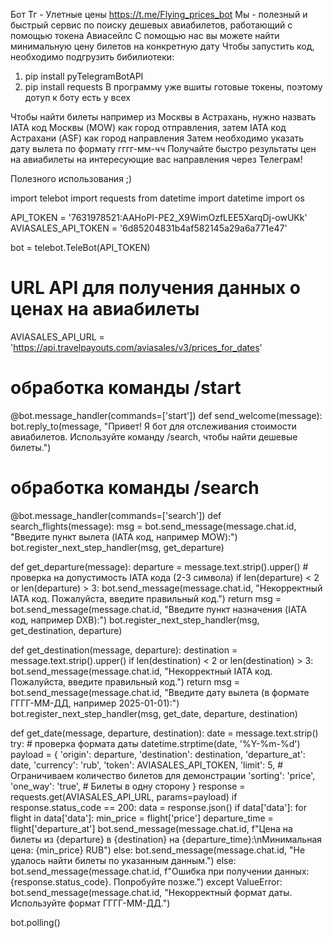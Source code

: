 Бот Тг - Улетные цены https://t.me/Flying_prices_bot
Мы - полезный и быстрый сервис по поиску дешевых авиабилетов, работающий с помощью токена Авиасейлс
С помощью нас вы можете найти минимальную цену билетов на конкретную дату 
Чтобы запустить код, необходимо подгрузить бибилиотеки:
1. pip install pyTelegramBotAPI
2. pip install requests
В программу уже вшиты готовые токены, поэтому дотуп к боту есть у всех

Чтобы найти билеты например из Москвы в Астрахань, нужно назвать IATA код Москвы (MOW) как город отправления, затем IATA код Астрахани (ASF) как город направления 
Затем необходимо указать дату вылета по формату гггг-мм-чч
Получайте быстро результаты цен на авиабилеты на интересующие вас направления через Телеграм!

Полезного использования ;)

import telebot
import requests
from datetime import datetime
import os

API_TOKEN = '7631978521:AAHoPI-PE2_X9WimOzfLEE5XarqDj-owUKk'
AVIASALES_API_TOKEN = '6d85204831b4af582145a29a6a771e47'

bot = telebot.TeleBot(API_TOKEN)

# URL API для получения данных о ценах на авиабилеты
AVIASALES_API_URL = 'https://api.travelpayouts.com/aviasales/v3/prices_for_dates'

# обработка команды /start
@bot.message_handler(commands=['start'])
def send_welcome(message):
    bot.reply_to(message, "Привет! Я бот для отслеживания стоимости авиабилетов. Используйте команду /search, чтобы найти дешевые билеты.")

# обработка команды /search
@bot.message_handler(commands=['search'])
def search_flights(message):
    msg = bot.send_message(message.chat.id, "Введите пункт вылета (IATA код, например MOW):")
    bot.register_next_step_handler(msg, get_departure)

def get_departure(message):
    departure = message.text.strip().upper()
    # проверка на допустимость IATA кода (2-3 символа)
    if len(departure) < 2 or len(departure) > 3:
        bot.send_message(message.chat.id, "Некорректный IATA код. Пожалуйста, введите правильный код.")
        return
    msg = bot.send_message(message.chat.id, "Введите пункт назначения (IATA код, например DXB):")
    bot.register_next_step_handler(msg, get_destination, departure)

def get_destination(message, departure):
    destination = message.text.strip().upper()
    if len(destination) < 2 or len(destination) > 3:
        bot.send_message(message.chat.id, "Некорректный IATA код. Пожалуйста, введите правильный код.")
        return
    msg = bot.send_message(message.chat.id, "Введите дату вылета (в формате ГГГГ-ММ-ДД, например 2025-01-01):")
    bot.register_next_step_handler(msg, get_date, departure, destination)

def get_date(message, departure, destination):
    date = message.text.strip()
    try:
        # проверка формата даты
        datetime.strptime(date, '%Y-%m-%d')
        payload = {
            'origin': departure,
            'destination': destination,
            'departure_at': date,
            'currency': 'rub',
            'token': AVIASALES_API_TOKEN,
            'limit': 5,  # Ограничиваем количество билетов для демонстрации
            'sorting': 'price',
            'one_way': 'true',  # Билеты в одну сторону
        }
        response = requests.get(AVIASALES_API_URL, params=payload)
        if response.status_code == 200:
            data = response.json()
            if data['data']:
                for flight in data['data']:
                    min_price = flight['price']
                    departure_time = flight['departure_at']
                    bot.send_message(message.chat.id, f"Цена на билеты из {departure} в {destination} на {departure_time}:\nМинимальная цена: {min_price} RUB")
            else:
                bot.send_message(message.chat.id, "Не удалось найти билеты по указанным данным.")
        else:
            bot.send_message(message.chat.id, f"Ошибка при получении данных: {response.status_code}. Попробуйте позже.")
    except ValueError:
        bot.send_message(message.chat.id, "Некорректный формат даты. Используйте формат ГГГГ-ММ-ДД.")

bot.polling()
